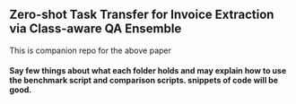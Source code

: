 ## **Zero-shot Task Transfer for Invoice Extraction via Class-aware QA Ensemble**
This is companion repo for the above paper
#### Say few things about what each folder holds and may explain how to use the benchmark script and comparison scripts. snippets of code will be good.
